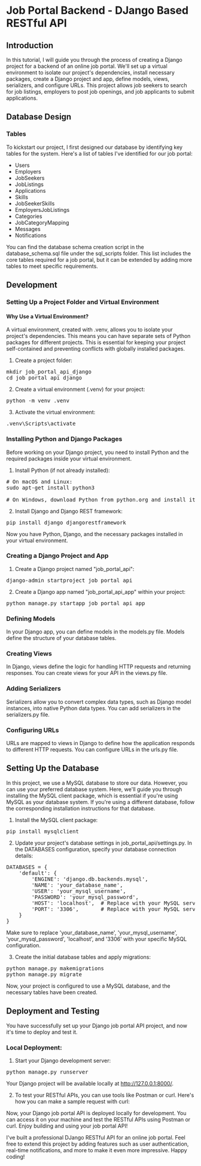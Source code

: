 # Job Portal Backend - DJango Based RESTful API

## Introduction
In this tutorial, I will guide you through the process of creating a Django project for a backend of an online job portal. We'll set up a virtual environment to isolate our project's dependencies, install necessary packages, create a Django project and app, define models, views, serializers, and configure URLs. This project allows job seekers to search for job listings, employers to post job openings, and job applicants to submit applications.

## Database Design
### Tables
To kickstart our project, I first designed our database by identifying key tables for the system. Here's a list of tables I've identified for our job portal:

- Users
- Employers
- JobSeekers
- JobListings
- Applications
- Skills
- JobSeekerSkills
- EmployersJobListings
- Categories
- JobCategoryMapping
- Messages
- Notifications
  
You can find the database schema creation script in the database_schema.sql file under the sql_scripts folder. This list includes the core tables required for a job portal, but it can be extended by adding more tables to meet specific requirements.

## Development

### Setting Up a Project Folder and Virtual Environment
#### Why Use a Virtual Environment?
A virtual environment, created with .venv, allows you to isolate your project's dependencies. This means you can have separate sets of Python packages for different projects. This is essential for keeping your project self-contained and preventing conflicts with globally installed packages.

1. Create a project folder:
<pre>mkdir job_portal_api_django
cd job_portal_api_django</pre>

2. Create a virtual environment (.venv) for your project:
<pre>python -m venv .venv</pre>

3. Activate the virtual environment:
<pre>.venv\Scripts\activate</pre>

### Installing Python and Django Packages
Before working on your Django project, you need to install Python and the required packages inside your virtual environment.

1. Install Python (if not already installed):
<pre># On macOS and Linux:
sudo apt-get install python3

# On Windows, download Python from python.org and install it.</pre>

2. Install Django and Django REST framework:
<pre>pip install django djangorestframework</pre>

Now you have Python, Django, and the necessary packages installed in your virtual environment.

### Creating a Django Project and App
1. Create a Django project named "job_portal_api":
<pre>django-admin startproject job_portal_api</pre>

2. Create a Django app named "job_portal_api_app" within your project:
<pre>python manage.py startapp job_portal_api_app</pre>

### Defining Models
In your Django app, you can define models in the models.py file. Models define the structure of your database tables.

### Creating Views
In Django, views define the logic for handling HTTP requests and returning responses. You can create views for your API in the views.py file.

### Adding Serializers
Serializers allow you to convert complex data types, such as Django model instances, into native Python data types. You can add serializers in the serializers.py file.

### Configuring URLs
URLs are mapped to views in Django to define how the application responds to different HTTP requests. You can configure URLs in the urls.py file.

## Setting Up the Database
In this project, we use a MySQL database to store our data. However, you can use your preferred database system. Here, we'll guide you through installing the MySQL client package, which is essential if you're using MySQL as your database system. If you're using a different database, follow the corresponding installation instructions for that database.

1. Install the MySQL client package:
<pre>pip install mysqlclient</pre>

2. Update your project's database settings in job_portal_api/settings.py. In the DATABASES configuration, specify your database connection details:
<pre>DATABASES = {
    'default': {
        'ENGINE': 'django.db.backends.mysql',
        'NAME': 'your_database_name',
        'USER': 'your_mysql_username',
        'PASSWORD': 'your_mysql_password',
        'HOST': 'localhost',  # Replace with your MySQL server host
        'PORT': '3306',       # Replace with your MySQL server port
    }
}</pre>
Make sure to replace 'your_database_name', 'your_mysql_username', 'your_mysql_password', 'localhost', and '3306' with your specific MySQL configuration.

3. Create the initial database tables and apply migrations:
<pre>python manage.py makemigrations
python manage.py migrate</pre>

Now, your project is configured to use a MySQL database, and the necessary tables have been created.

## Deployment and Testing
You have successfully set up your Django job portal API project, and now it's time to deploy and test it.

### Local Deployment:
1. Start your Django development server:
<pre>python manage.py runserver</pre>
Your Django project will be available locally at http://127.0.0.1:8000/.

2. To test your RESTful APIs, you can use tools like Postman or curl. Here's how you can make a sample request with curl:

Now, your Django job portal API is deployed locally for development. You can access it on your machine and test the RESTful APIs using Postman or curl. Enjoy building and using your job portal API!

I've built a professional DJango RESTful API for an online job portal. Feel free to extend this project by adding features such as user authentication, real-time notifications, and more to make it even more impressive. Happy coding!
